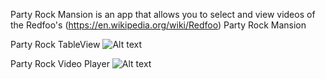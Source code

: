 Party Rock Mansion is an app that allows you to select and view videos of the Redfoo's (https://en.wikipedia.org/wiki/Redfoo) Party Rock Mansion

Party Rock TableView
![Alt text](https://github.com/mrabins/Party-Rock-Mansion/blob/assets/Assets/PartyRock1.png)

Party Rock Video Player
![Alt text](https://github.com/mrabins/Party-Rock-Mansion/blob/assets/Assets/PartyRock2.png)

